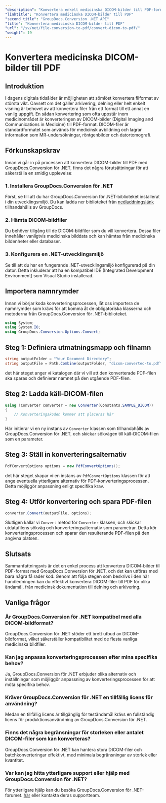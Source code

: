 ```yaml
---
"description": "Konvertera enkelt medicinska DICOM-bilder till PDF-format med GroupDocs.Conversion för .NET. Flexibel, effektiv och anpassningsbar konverteringslösning."
"linktitle": "Konvertera medicinska DICOM-bilder till PDF"
"second_title": "GroupDocs.Conversion .NET API"
"title": "Konvertera medicinska DICOM-bilder till PDF"
"url": "/sv/net/file-conversion-to-pdf/convert-dicom-to-pdf/"
"weight": 19
---
```


# Konvertera medicinska DICOM-bilder till PDF

## Introduktion
I dagens digitala tidsålder är möjligheten att sömlöst konvertera filformat av största vikt. Oavsett om det gäller arkivering, delning eller helt enkelt visning är behovet av att konvertera filer från ett format till ett annat en vanlig uppgift. En sådan konvertering som ofta uppstår inom medicinområdet är konverteringen av DICOM-bilder (Digital Imaging and Communications in Medicine) till PDF-format. DICOM-filer är standardformatet som används för medicinsk avbildning och lagrar information som MR-undersökningar, röntgenbilder och datortomografi.
## Förkunskapskrav
Innan vi går in på processen att konvertera DICOM-bilder till PDF med GroupDocs.Conversion för .NET, finns det några förutsättningar för att säkerställa en smidig upplevelse:
### 1. Installera GroupDocs.Conversion för .NET
Först, se till att du har GroupDocs.Conversion för .NET-biblioteket installerat i din utvecklingsmiljö. Du kan ladda ner biblioteket från [nedladdningslänk](https://releases.groupdocs.com/conversion/net/) tillhandahålls av GroupDocs.
### 2. Hämta DICOM-bildfiler
Du behöver tillgång till de DICOM-bildfiler som du vill konvertera. Dessa filer innehåller vanligtvis medicinska bilddata och kan hämtas från medicinska bildenheter eller databaser.
### 3. Konfigurera en .NET-utvecklingsmiljö
Se till att du har en fungerande .NET-utvecklingsmiljö konfigurerad på din dator. Detta inkluderar att ha en kompatibel IDE (Integrated Development Environment) som Visual Studio installerad.

## Importera namnrymder
Innan vi börjar koda konverteringsprocessen, låt oss importera de namnrymder som krävs för att komma åt de obligatoriska klasserna och metoderna från GroupDocs.Conversion för .NET-biblioteket.
```csharp
using System;
using System.IO;
using GroupDocs.Conversion.Options.Convert;
```
## Steg 1: Definiera utmatningsmapp och filnamn
```csharp
string outputFolder = "Your Document Directory";
string outputFile = Path.Combine(outputFolder, "dicom-converted-to.pdf");
```
det här steget anger vi katalogen där vi vill att den konverterade PDF-filen ska sparas och definierar namnet på den utgående PDF-filen.
## Steg 2: Ladda käll-DICOM-filen
```csharp
using (Converter converter = new Converter(Constants.SAMPLE_DICOM))
{
    // Konverteringskoden kommer att placeras här
}
```
Här initierar vi en ny instans av `Converter` klassen som tillhandahålls av GroupDocs.Conversion för .NET, och skickar sökvägen till käll-DICOM-filen som en parameter.
## Steg 3: Ställ in konverteringsalternativ
```csharp
PdfConvertOptions options = new PdfConvertOptions();
```
det här steget skapar vi en instans av `PdfConvertOptions` klassen för att ange eventuella ytterligare alternativ för PDF-konverteringsprocessen. Detta möjliggör anpassning enligt specifika krav.
## Steg 4: Utför konvertering och spara PDF-filen
```csharp
converter.Convert(outputFile, options);
```
Slutligen kallar vi `Convert` metod för `Converter` klassen, och skickar utdatafilens sökväg och konverteringsalternativ som parametrar. Detta kör konverteringsprocessen och sparar den resulterande PDF-filen på den angivna platsen.

## Slutsats
Sammanfattningsvis är det en enkel process att konvertera DICOM-bilder till PDF-format med GroupDocs.Conversion för .NET, och det kan utföras med bara några få rader kod. Genom att följa stegen som beskrivs i den här handledningen kan du effektivt konvertera DICOM-filer till PDF för olika ändamål, från medicinsk dokumentation till delning och arkivering.
## Vanliga frågor
### Är GroupDocs.Conversion för .NET kompatibel med alla DICOM-bildformat?
GroupDocs.Conversion för .NET stöder ett brett utbud av DICOM-bildformat, vilket säkerställer kompatibilitet med de flesta vanliga medicinska bildfiler.
### Kan jag anpassa konverteringsprocessen efter mina specifika behov?
Ja, GroupDocs.Conversion för .NET erbjuder olika alternativ och inställningar som möjliggör anpassning av konverteringsprocessen för att möta specifika behov.
### Kräver GroupDocs.Conversion för .NET en tillfällig licens för användning?
Medan en tillfällig licens är tillgänglig för teständamål krävs en fullständig licens för produktionsanvändning av GroupDocs.Conversion för .NET.
### Finns det några begränsningar för storleken eller antalet DICOM-filer som kan konverteras?
GroupDocs.Conversion för .NET kan hantera stora DICOM-filer och batchkonverteringar effektivt, med minimala begränsningar av storlek eller kvantitet.
### Var kan jag hitta ytterligare support eller hjälp med GroupDocs.Conversion för .NET?
För ytterligare hjälp kan du besöka GroupDocs.Conversion för .NET-forumet. [här](https://forum.groupdocs.com/c/conversion/11) eller kontakta deras supportteam.